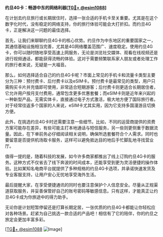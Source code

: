 **约旦4G卡：畅游中东的网络利器[[TG💪+ @esim1088](https://t.me/s/esim1088)]**

在计划去约旦旅行或长期居住时，选择一张合适的手机卡至关重要。尤其是在这个数字化时代，没有稳定的网络支持，你的旅行体验可能会大打折扣。而约旦4G卡，正是解决这一问题的最佳选择。

首先，让我们来聊聊约旦4G卡的核心优势。约旦作为中东地区的重要国家之一，其通信基础设施相当完善，尤其是4G网络覆盖范围广、速度稳定。使用约旦4G卡，你可以随时随地享受高速上网服务，无论是浏览社交媒体、观看在线视频还是进行视频通话，都能获得流畅的体验。这对于需要频繁联系家人朋友或者处理工作的旅行者来说，无疑是一大福音。

那么，如何选择适合自己的约旦4G卡呢？市面上常见的手机卡和流量卡类型主要分为三种：预付费卡、后付费卡以及eSIM卡。预付费卡是最常见的类型，用户只需购买卡片并充值即可使用，非常适合短期游客；后付费卡则更适合长期居住者，它允许用户按月支付费用，通常包含更多优惠套餐；而eSIM卡则是近年来兴起的一种新型产品，无需实体卡，直接通过电子方式激活，极大地方便了国际旅行者。对于经常往返多个国家的人来说，eSIM卡尤其实用，因为它支持多国漫游且切换方便。

此外，在挑选约旦4G卡时还需要注意一些细节。比如，不同的运营商提供的资费方案可能存在差异，有些可能主打本地通话与短信服务，另一些则更侧重于数据流量。因此，在下单前务必仔细阅读相关说明，确保所选套餐符合个人需求。同时也要留意是否提供机场取卡服务，这样可以避免抵达目的地后手忙脚乱地寻找营业厅。

值得一提的是，随着科技的发展，如今许多商家都推出了线上订购约旦4G卡的服务。这种方式不仅省去了线下奔波的时间成本，还能享受到更为灵活便捷的操作体验。比如某知名电商平台就提供了多种规格的约旦4G卡选项，并承诺快速发货及专业客服支持，让用户安心无忧地享受海外生活。

最后提醒大家，在享受便捷通讯的同时也要注意保护个人信息安全。尽量从正规渠道获取服务，并妥善保管好自己的账号密码等敏感信息。只有这样，才能真正让约旦4G卡成为你旅途中的得力助手。

无论你是计划短暂停留还是打算长期定居，一张优质的约旦4G卡都能让你轻松应对各种场景。赶紧为自己挑选一款合适的产品吧！相信有了它的陪伴，你的约旦之旅定会更加丰富多彩。

[[TG💪+ @esim1088](https://t.me/s/esim1088) ![Image](https://i.postimg.cc/4NQfJmqS/Snipaste-2025-05-13-00-14-12.png)]